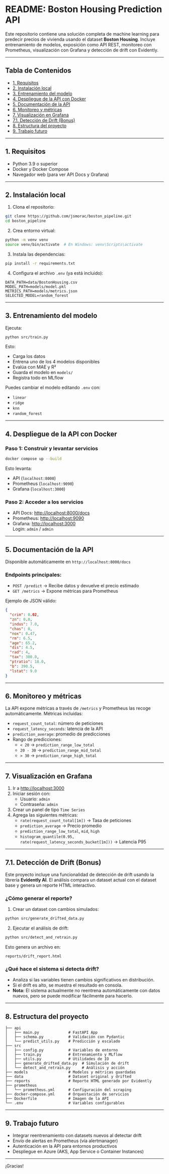 # README: Boston Housing Prediction API

Este repositorio contiene una solución completa de machine learning para predecir precios de vivienda usando el dataset **Boston Housing**. Incluye entrenamiento de modelos, exposición como API REST, monitoreo con Prometheus, visualización con Grafana y detección de drift con Evidently.

---

## Tabla de Contenidos

- [1. Requisitos](#1-requisitos)
- [2. Instalación local](#2-instalación-local)
- [3. Entrenamiento del modelo](#3-entrenamiento-del-modelo)
- [4. Despliegue de la API con Docker](#4-despliegue-de-la-api-con-docker)
- [5. Documentación de la API](#5-documentación-de-la-api)
- [6. Monitoreo y métricas](#6-monitoreo-y-métricas)
- [7. Visualización en Grafana](#7-visualización-en-grafana)
- [7.1. Detección de Drift (Bonus)](#71-detección-de-drift-bonus)
- [8. Estructura del proyecto](#8-estructura-del-proyecto)
- [9. Trabajo futuro](#9-trabajo-futuro)

---

## 1. Requisitos

- Python 3.9 o superior
- Docker y Docker Compose
- Navegador web (para ver API Docs y Grafana)

---

## 2. Instalación local

1. Clona el repositorio:

```bash
git clone https://github.com/jsmorac/boston_pipeline.git
cd boston_pipeline
```

2. Crea entorno virtual:

```bash
python -m venv venv
source venv/bin/activate  # En Windows: venv\Scripts\activate
```

3. Instala las dependencias:

```bash
pip install -r requirements.txt
```

4. Configura el archivo `.env` (ya está incluido):

```env
DATA_PATH=data/BostonHousing.csv
MODEL_PATH=models/model.pkl
METRICS_PATH=models/metrics.json
SELECTED_MODEL=random_forest
```

---

## 3. Entrenamiento del modelo

Ejecuta:

```bash
python src/train.py
```

Esto:

- Carga los datos
- Entrena uno de los 4 modelos disponibles
- Evalúa con MAE y R²
- Guarda el modelo en `models/`
- Registra todo en MLflow

Puedes cambiar el modelo editando `.env` con:

- `linear`
- `ridge`
- `knn`
- `random_forest`

---

## 4. Despliegue de la API con Docker

### Paso 1: Construir y levantar servicios

```bash
docker compose up --build
```

Esto levanta:

- API (`localhost:8000`)
- Prometheus (`localhost:9090`)
- Grafana (`localhost:3000`)

### Paso 2: Acceder a los servicios

- API Docs: [http://localhost:8000/docs](http://localhost:8000/docs)
- Prometheus: [http://localhost:9090](http://localhost:9090)
- Grafana: [http://localhost:3000](http://localhost:3000)  
  Login: `admin` / `admin`

---

## 5. Documentación de la API

Disponible automáticamente en `http://localhost:8000/docs`

### Endpoints principales:

- `POST /predict` → Recibe datos y devuelve el precio estimado
- `GET /metrics` → Expone métricas para Prometheus

Ejemplo de JSON válido:

```json
{
  "crim": 0.02,
  "zn": 0.0,
  "indus": 7.0,
  "chas": 0,
  "nox": 0.47,
  "rm": 6.5,
  "age": 65.2,
  "dis": 4.5,
  "rad": 4,
  "tax": 300.0,
  "ptratio": 18.0,
  "b": 390.5,
  "lstat": 9.0
}
```

---

## 6. Monitoreo y métricas

La API expone métricas a través de `/metrics` y Prometheus las recoge automáticamente. Métricas incluidas:

- `request_count_total`: número de peticiones
- `request_latency_seconds`: latencia de la API
- `prediction_average`: promedio de predicciones
- Rango de predicciones:
  - `< 20` → `prediction_range_low_total`
  - `20 - 30` → `prediction_range_mid_total`
  - `> 30` → `prediction_range_high_total`

---

## 7. Visualización en Grafana

1. Ir a [http://localhost:3000](http://localhost:3000)
2. Iniciar sesión con:
   - Usuario: `admin`
   - Contraseña: `admin`
3. Crear un panel de tipo `Time Series`
4. Agrega las siguientes métricas:
   - `rate(request_count_total[1m])` → Tasa de peticiones
   - `prediction_average` → Precio promedio
   - `prediction_range_low_total`, `mid`, `high`
   - `histogram_quantile(0.95, rate(request_latency_seconds_bucket[1m]))` → Latencia P95

---

## 7.1. Detección de Drift (Bonus)

Este proyecto incluye una funcionalidad de detección de drift usando la librería **Evidently AI**. El análisis compara un dataset actual con el dataset base y genera un reporte HTML interactivo.

### ¿Cómo generar el reporte?

1. Crear un dataset con cambios simulados:

```bash
python src/generate_drifted_data.py
```

2. Ejecutar el análisis de drift:

```bash
python src/detect_and_retrain.py
```

Esto genera un archivo en:

```
reports/drift_report.html
```

### ¿Qué hace el sistema si detecta drift?

- Analiza si las variables tienen cambios significativos en distribución.
- Si el drift es alto, se muestra el resultado en consola.
- **Nota:** El sistema actualmente no reentrena automáticamente con datos nuevos, pero se puede modificar fácilmente para hacerlo.

---

## 8. Estructura del proyecto

```
├── api
│   ├── main.py             # FastAPI App
│   ├── schema.py           # Validación con Pydantic
│   └── predict_utils.py    # Predicción y escalado
├── src
│   ├── config.py           # Variables de entorno
│   ├── train.py            # Entrenamiento y MLflow
│   ├── utils.py            # Utilidades de IO
│   ├── generate_drifted_data.py  # Simulación de drift
│   └── detect_and_retrain.py     # Análisis y acción
├── models                  # Modelos y métricas guardadas
├── data                    # Dataset original y drifted
├── reports                 # Reporte HTML generado por Evidently
├── prometheus
│   └── prometheus.yml      # Configuración del scraping
├── docker-compose.yml      # Orquestación de servicios
├── Dockerfile              # Imagen de la API
└── .env                    # Variables configurables
```

---

## 9. Trabajo futuro

- Integrar reentrenamiento con datasets nuevos al detectar drift
- Envío de alertas en Prometheus (vía alertmanager)
- Autenticación en la API para entornos productivos
- Despliegue en Azure (AKS, App Service o Container Instances)

---

¡Gracias! 
